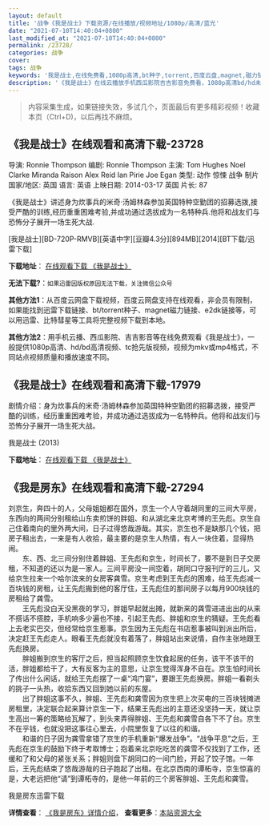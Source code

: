 ```yaml
---
layout: default
title: '战争《我是战士》下载资源/在线播放/视频地址/1080p/高清/蓝光'
date: "2021-07-10T14:40:04+0800"
last_modified_at: "2021-07-10T14:40:04+0800"
permalink: /23728/
categories: 战争
cover:
tags: 战争
keywords: '我是战士,在线免费看,1080p高清,bt种子,torrent,百度云盘,magnet,磁力链,迅雷下载资源'
description: '《我是战士》在线云播放手机西瓜影院吉吉影音免费看，1080p高清bd/hd未删减完整版和tc抢先枪版，mkv/mp4格式，附带bt/torrent种子、magnet/磁力链、百度云盘、网盘资源迅雷下载链接'
---
```


>内容采集生成，如果链接失效，多试几个，页面最后有更多精彩视频！收藏本页（Ctrl+D)，以后再找不麻烦。


## 《我是战士》在线观看和高清下载-23728

导演: Ronnie Thompson 编剧: Ronnie Thompson 主演: Tom Hughes Noel Clarke Miranda Raison Alex Reid Ian Pirie Joe Egan 类型: 动作 惊悚 战争 制片国家/地区: 英国 语言: 英语 上映日期: 2014-03-17 英国 片长: 87

《我是战士》讲述身为炊事兵的米奇·汤姆林森参加英国特种空勤团的招募选拨,接受严酷的训练,经历重重困难考验,并成功通过选拔成为一名特种兵.他将和战友们与恐怖分子展开一场生死大战.


[我是战士][BD-720P-RMVB][英语中字][豆瓣4.3分][894MB][2014][BT下载/迅雷下载]

**下载地址**： [在线观看下载 《我是战士》](https://www.btdx8.com/torrent/i_am_soldier_2014.html) 


**无法下载?**：`如果迅雷因版权原因无法下载，关注微信公众号 `

**其他方法1**：从百度云网盘下载视频，百度云网盘支持在线观看，非会员有限制，如果能找到迅雷下载链接、bt/torrent种子、magnet磁力链接、e2dk链接等，可以用迅雷、比特彗星等工具将完整视频下载到本地。

**其他方法2**：用手机云播、西瓜影院、吉吉影音等在线免费观看《我是战士》，一般提供1080p高清、hd/bd高清视频、tc抢先版视频，视频为mkv或mp4格式，不同站点视频质量和播放速度不同。


## 《我是战士》在线观看和高清下载-17979

剧情介绍：身为炊事兵的米奇·汤姆林森参加英国特种空勤团的招募选拨，接受严酷的训练，经历重重困难考验，并成功通过选拔成为一名特种兵。他将和战友们与恐怖分子展开一场生死大战。


我是战士 (2013)

**下载地址**： [在线观看下载 《我是战士》](https://www.btbtdy.me/btdy/dy3268.html) 


## 《我是房东》在线观看和高清下载-27294

刘京生，奔四十的人，父母姐姐都在国外，京生一个人守着胡同里的三间大平房，东西向的两间分别租给山东卖煎饼的胖姐、和从湖北来北京考博的王先彪。京生自己住着南向的里外两大间，日子过得悠哉游哉。其实，京生也不是缺那几个钱，把房子租出去，一来是有人收拾，最主要的是京生人热情，有人一块住着，显得热闹。<br />　　东、西、北三间分别住着胖姐、王先彪和京生，时间长了，要不是到日子交房租，不知道的还以为是一家人。三间平房没一间空着，胡同口守报刊厅的三儿，又给京生拉来一个哈尔滨来的女房客龚雪。京生考虑到王先彪的困难，给王先彪减一百块钱的房租，让王先彪搬到他的客厅住，王先彪住的那间房子以每月900块钱的房租给了龚雪。<br />　　王先彪没白天没黑夜的学习，胖姐早起就出摊，就新来的龚雪进进出出的从来不搭话不搭腔，手机响多少遍也不接，引起王先彪、胖姐和京生的猜疑。王先彪看上去老实巴交，但经常给京生惹事。京生因为王先彪在书店惹事被叫到派出所后，决定赶王先彪走人。眼看王先彪就没有着落了，胖姐站出来说情，自作主张地跟王先彪换房。<br />　　胖姐搬到京生的客厅之后，担当起照顾京生饮食起居的任务，该干不该干的活，胖姐都给干了，大有反客为主的意思，让京生觉得浑身不自在。京生怕时间长了传出什么闲话，就给王先彪摆了一桌&ldquo;鸿门宴&rdquo;，要跟王先彪换房。胖姐一看剃头的挑子一头热，收拾东西又回到她以前的东屋。<br />　　出了胖姐这事不久，胖姐、王先彪和龚雪因为京生把上次买电的三百块钱摊进房租里，决定联合起来算计京生一下，结果王先彪出的主意还没坚持一天，就让京生高出一筹的策略给瓦解了，到头来弄得胖姐、王先彪和龚雪自各下不了台。京生不在乎钱，也就没把这事往心里去，小院里恢复了以往的和谐。<br />　　和谐的日子因为龚雪拿错了京生的手机重新&ldquo;爆发战争”。&ldquo;战争平息”之后，王先彪在京生的鼓励下终于考取博士；抱着来北京吃吃苦的龚雪不仅找到了工作，还缓和了和父母的紧张关系；胖姐则盘下胡同口的一间门脸，开起了饺子馆。一年后，王先彪结束了悠哉游哉的日子跑起了出租。在北京西南的谭柘寺，京生惊喜的是，大老远把他“请&rdquo;到谭柘寺的，是他一年前的三个房客胖姐、王先彪和龚雪。


我是房东迅雷下载

**详情查看**： [《我是房东》详情介绍](/movie/27294/)， **查看更多**：[本站资源大全](/movie/t/all/)

